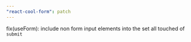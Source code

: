 ```yaml
---
"react-cool-form": patch
---
```


fix(useForm): include non form input elements into the set all touched of `submit`
